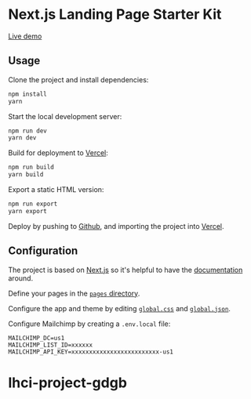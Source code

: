 Next.js Landing Page Starter Kit
===
[Live demo](https://lhci-project-gdgb.vercel.app)


## Usage

Clone the project and install dependencies:

```sh
npm install
yarn
```

Start the local development server:

```sh
npm run dev
yarn dev
```

Build for deployment to [Vercel](https://vercel.com):

```sh
npm run build
yarn build
```

Export a static HTML version:

```sh
npm run export
yarn export
```

Deploy by pushing to [Github](https://github.com), and importing the project into [Vercel](https://vercel.com).


## Configuration

The project is based on [Next.js](https://nextjs.org) so it's helpful to have the [documentation](https://nextjs.org/docs/getting-started) around.

Define your pages in the [`pages` directory](/blob/main/pages).

Configure the app and theme by editing [`global.css`](/blob/main/global/global.css)
and [`global.json`](/blob/main/global/global.json).

Configure Mailchimp by creating a `.env.local` file:

```env
MAILCHIMP_DC=us1
MAILCHIMP_LIST_ID=xxxxxx
MAILCHIMP_API_KEY=xxxxxxxxxxxxxxxxxxxxxxxxx-us1
```
# lhci-project-gdgb
